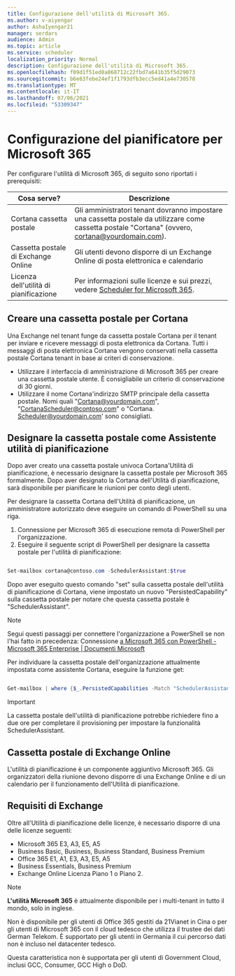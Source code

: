 ```yaml
---
title: Configurazione dell'utilità di Microsoft 365.
ms.author: v-aiyengar
author: AshaIyengar21
manager: serdars
audience: Admin
ms.topic: article
ms.service: scheduler
localization_priority: Normal
description: Configurazione dell'utilità di Microsoft 365.
ms.openlocfilehash: f09d1f51ed8a868712c22fbd7a641b35f5d29073
ms.sourcegitcommit: b6e63febe24ef1f1793dfb3ecc5ed41a4e730578
ms.translationtype: MT
ms.contentlocale: it-IT
ms.lasthandoff: 07/06/2021
ms.locfileid: "53309347"
---
```

# <a name="setting-up-scheduler-for-microsoft-365"></a>Configurazione del pianificatore per Microsoft 365


Per configurare l'utilità di Microsoft 365, di seguito sono riportati i prerequisiti:

|**Cosa serve?** |**Descrizione** |
|-------------------|-------------|
|Cortana cassetta postale |Gli amministratori tenant dovranno impostare una cassetta postale da utilizzare come cassetta postale "Cortana" (ovvero, cortana@yourdomain.com).         |
|Cassetta postale di Exchange Online |Gli utenti devono disporre di un Exchange Online di posta elettronica e calendario         |
|Licenza dell'utilità di pianificazione |Per informazioni sulle licenze e sui prezzi, vedere [Scheduler for Microsoft 365](https://www.microsoft.com/en-us/microsoft-365/meeting-scheduler-pricing).        |

## <a name="create-a-mailbox-for-cortana"></a>Creare una cassetta postale per Cortana
Una Exchange nel tenant funge da cassetta postale Cortana per il tenant per inviare e ricevere messaggi di posta elettronica da Cortana. Tutti i messaggi di posta elettronica Cortana vengono conservati nella cassetta postale Cortana tenant in base ai criteri di conservazione.

- Utilizzare il interfaccia di amministrazione di Microsoft 365 per creare una cassetta postale utente. È consigliabile un criterio di conservazione di 30 giorni. 
- Utilizzare il nome Cortana'indirizzo SMTP principale della cassetta postale. Nomi quali "Cortana@yourdomain.com", "CortanaScheduler@contoso.com" o "Cortana. Scheduler@yourdomain.com' sono consigliati.

## <a name="designate-the-mailbox-as-the-scheduler-assistant"></a>Designare la cassetta postale come Assistente utilità di pianificazione

Dopo aver creato una cassetta postale univoca Cortana'Utilità di pianificazione, è necessario designare la cassetta postale per Microsoft 365 formalmente. Dopo aver designato la Cortana dell'Utilità di pianificazione, sarà disponibile per pianificare le riunioni per conto degli utenti.

Per designare la cassetta Cortana dell'Utilità di pianificazione, un amministratore autorizzato deve eseguire un comando di PowerShell su una riga. 

1. Connessione per Microsoft 365 di esecuzione remota di PowerShell per l'organizzazione.
2. Eseguire il seguente script di PowerShell per designare la cassetta postale per l'utilità di pianificazione:

```powershell

Set-mailbox cortana@contoso.com -SchedulerAssistant:$true

```

Dopo aver eseguito questo comando "set" sulla cassetta postale dell'utilità di pianificazione di Cortana, viene impostato un nuovo "PersistedCapability" sulla cassetta postale per notare che questa cassetta postale è "SchedulerAssistant".

> [!NOTE]
> Segui questi passaggi per connettere l'organizzazione a PowerShell se non l'hai fatto in precedenza: Connessione [a Microsoft 365 con PowerShell - Microsoft 365 Enterprise | Documenti Microsoft](../enterprise/connect-to-microsoft-365-powershell.md)

Per individuare la cassetta postale dell'organizzazione attualmente impostata come assistente Cortana, eseguire la funzione get:
 
```powershell

Get-mailbox | where {$_.PersistedCapabilities -Match "SchedulerAssistant"}

```

> [!IMPORTANT]
> La cassetta postale dell'utilità di pianificazione potrebbe richiedere fino a due ore per completare il provisioning per impostare la funzionalità SchedulerAssistant.

## <a name="exchange-online-mailbox"></a>Cassetta postale di Exchange Online
L'utilità di pianificazione è un componente aggiuntivo Microsoft 365. Gli organizzatori della riunione devono disporre di una Exchange Online e di un calendario per il funzionamento dell'Utilità di pianificazione.

## <a name="exchange-requirements"></a>Requisiti di Exchange

Oltre all'Utilità di pianificazione delle licenze, è necessario disporre di una delle licenze seguenti:

- Microsoft 365 E3, A3, E5, A5
- Business Basic, Business, Business Standard, Business Premium
- Office 365 E1, A1, E3, A3, E5, A5
- Business Essentials, Business Premium
- Exchange Online Licenza Piano 1 o Piano 2. 

> [!Note]
> **L'utilità Microsoft 365** è attualmente disponibile per i multi-tenant in tutto il mondo, solo in inglese.</br>
>
>Non è disponibile per gli utenti di Office 365 gestiti da 21Vianet in Cina o per gli utenti di Microsoft 365 con il cloud tedesco che utilizza il trustee dei dati German Telekom. È supportato per gli utenti in Germania il cui percorso dati non è incluso nel datacenter tedesco.
>
>Questa caratteristica non è supportata per gli utenti di Government Cloud, inclusi GCC, Consumer, GCC High o DoD.
